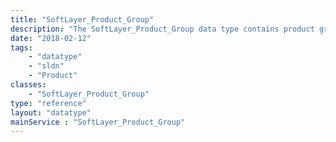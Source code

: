 ```yaml
---
title: "SoftLayer_Product_Group"
description: "The SoftLayer_Product_Group data type contains product group relationship. "
date: "2018-02-12"
tags:
    - "datatype"
    - "sldn"
    - "Product"
classes:
    - "SoftLayer_Product_Group"
type: "reference"
layout: "datatype"
mainService : "SoftLayer_Product_Group"
---
```

